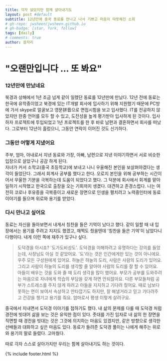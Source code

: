 ```yaml
---
title: 각자 살았지만 함께 살아내기도
layout: post #default
subtitle: 12년만에 중국 동료를 만나고 나서 기쁘고 마음이 따뜻해진 소회 
# gh-repo: jwsheen/jwsheen.github.io
# gh-badge: [star, fork, follow]
tags: [daily]
# comments: true
author: 잠자리
---
```


# "오랜만입니다 ... 또 봐요"

### 12년만에 만났네요
북경과 상해에서 1년 조금 넘게 같이 일헸단 동료를 12년만에 만났다. 12년 전에 동료는 한국에 유학중이었고 북경에 있는 IT개발 회사에 입사하기 위해 지원했기 때문에 PC방에 가서 skype로 얼굴보고 영문拼音으로 면접시험을 보고 입사했다. IT를 전공하지 않았지만 한중 언어를 모두 할 수 있고, 도전성을 높게 평가받아 입사하게 된 것이다. 입사하자 프로젝트에 투입되었고 1년 프로젝트를 한 후 바로 남편과 결혼하면서 회사를 떠났다. 그로부터 12년이 흘렀으니, 그동안 연락이 이어진 것도 신기하다.    

### 그동안 어떻게 지냈어요
주부, 엄마, 아내로서 지낸 동료와 가장, 아빠, 남편으로 지낸 이야기하면서 서로 비슷한 입장으로 살았구나 공감 하게 된다.  
자녀가 커서 소학교(중국 초등학교)에 보내고 나니 우울해진 본인을 보살펴야겠다는 생각이 들었단다. 그래서 회계사 공부를 했다고 한다. 오로지 본인을 위해 공부하는 시간이어서 우울한 기분을 극복하는데 도움이 되었다고 했다. 그 덕분에 회사에서 회계를 맡아 일하기 시작했고 한국으로 출장을 오는 기회까지 생겼다. 대견하고 존경스럽다. 나는 여전히 코로나 후유증을 극복중이고 새로운 장면으로 인생을 펼치려고 노력중인터에 동료 이야기를 들으며 위로와 용기를 받았다.  

### 다시 만나고 싶어요
동료는 자신을 돌아보면서 내게서 칭찬을 들은 기억이 났다고 했다. 같이 일할 때 내 입장에서는 용기를 주려고 지지도 했겠고, 채찍도 줬을텐데 '칭찬을 들은 기억'이 남았다니 다행이다. 내게 이런 쪽에 재주가 있구나 싶다. 
> 도덕경을 아시죠? '도가도비상도'. 도덕경을 이해하려고 유명하다는 강의를 들었는데, 사장님도 아실 것 같았어요. 
> '도'라는 것은 인간에게만 있는 것이 아니에요. 우주 모든 구성원에게 있어요. 하늘은 하늘의 도리, 사람은 사람의 도리가 있어요. 그리고 사람이 하늘의 도리를 생각할 줄 알아야 사람의 도리를 잘 할 수 있어요. 아들이 배우는 것을 도와 줄 때 도리 생각을 많이 했어요. 부모가 공부를 도와주려는 마음으로 자녀에게 학습의 부담을 갖게 하면 안되잖아요. 다른 부모들처럼 공부가 스트레스를 주지 않게 하려고 아들을 지지하고 기다려 줬어요. 때로 남보다 못하는 면이 보여서 속상하고 안타깝기도 하지만, 잘 해낼거라고 믿고 기다려주고 건강을 챙기고 용기를 줘요. 엄마로서 평생 이렇게 살려구요.

중국에서 지내면서 도덕경 이야기를 접하기도 했다. 내 삶의 문제를 다룰 때 도덕경 처럼 경전에 빗대어 삶을 보는 것은 유익한 점이 있다. 줏대를 가진 임자로 내 삶의 한 장면을 직면할 때 경전을 빗대는 것은 그것에 의지하는 마음도 있겠지만, 같은 방향으로 생각한 선배들과 대화하고 싶은 마음도 있다. 동료가 들려준 도덕경 풀이는 나에게 해주는 위로와 용기의 말로 들렸다. 고마웠다.

따로 각자 스스로 살아가지만 우리는 함께 살아내기도 하는 것이다.

{% include footer.html %}

